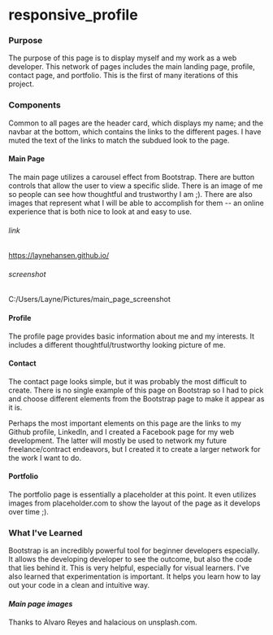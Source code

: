 # responsive_profile

### Purpose

The purpose of this page is to display myself and my work as a web developer. This network of pages includes the main landing page, profile, contact page, and portfolio. This is the first of many iterations of this project.

### Components

Common to all pages are the header card, which displays my name; and the navbar at the bottom, which contains the links to the different pages. I have muted the text of the links to match the subdued look to the page.

#### Main Page

The main page utilizes a carousel effect from Bootstrap. There are button controls that allow the user to view a specific slide. There is an image of me so people can see how thoughtful and trustworthy I am ;). There are also images that represent what I will be able to accomplish for them -- an online experience that is both nice to look at and easy to use.

###### link 
https://laynehansen.github.io/

###### screenshot 
C:/Users/Layne/Pictures/main_page_screenshot

#### Profile

The profile page provides basic information about me and my interests. It includes a different thoughtful/trustworthy looking picture of me.

#### Contact 

The contact page looks simple, but it was probably the most difficult to create. There is no single example of this page on Bootstrap so I had to pick and choose different elements from the Bootstrap page to make it appear as it is.

Perhaps the most important elements on this page are the links to my Github profile, LinkedIn, and I created a Facebook page for my web development. The latter will mostly be used to network my future freelance/contract endeavors, but I created it to create a larger network for the work I want to do.

#### Portfolio

The portfolio page is essentially a placeholder at this point. It even utilizes images from placeholder.com to show the layout of the page as it develops over time ;). 

### What I've Learned

Bootstrap is an incredibly powerful tool for beginner developers especially. It allows the developing developer to see the outcome, but also the code that lies behind it. This is very helpful, especially for visual learners. I've also learned that experimentation is important. It helps you learn how to lay out your code in a clean and intuitive way.

#### ***Main page images***
Thanks to Alvaro Reyes and halacious on unsplash.com.

